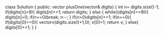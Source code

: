 class Solution {
public:
vector<int> plusOne(vector<int>& digits) {
int n= digits.size()-1;
if(digits[n]<9){
digits[n]+=1;
return digits;
}
else
{
while((digits[n]==9)){
digits[n]=0;
if(n==0)break;
n--;
}
if(n>0)digits[n]+=1;
if(n==0){
if(digits[0]==0){
vector<int>v(digits.size()+1,0);
v[0]=1;
return v;
}
else{
digits[0]+=1;
}
}
